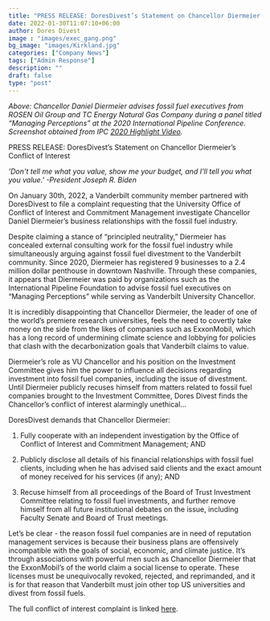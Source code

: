 ```yaml
---
title: "PRESS RELEASE: DoresDivest’s Statement on Chancellor Diermeier’s Conflict of Interest"
date: 2022-01-30T11:07:10+06:00
author: Dores Divest 
image : "images/exec_gang.png"
bg_image: "images/Kirkland.jpg"
categories: ["Company News"]
tags: ["Admin Response"]
description: ""
draft: false
type: "post"
---
```


<i>Above: Chancellor Daniel Diermeier advises fossil fuel executives from ROSEN Oil Group and TC Energy Natural Gas Company during a panel titled “Managing Perceptions” at the 2020 International Pipeline Conference. Screenshot obtained from IPC <a href="https://event.asme.org/IPC-2020">2020 Highlight Video</a>.</i>

PRESS RELEASE: DoresDivest’s Statement on Chancellor Diermeier’s Conflict of Interest

<i> 'Don't tell me what you value, show me your budget, and I'll tell you what you value.' -President Joseph R. Biden </i>

On January 30th, 2022, a Vanderbilt community member partnered with DoresDivest to file a complaint requesting that the University Office of Conflict of Interest and Commitment Management investigate Chancellor Daniel Diermeier’s business relationships with the fossil fuel industry. 
 
Despite claiming a stance of “principled neutrality,” Diermeier has concealed external consulting work for the fossil fuel industry while simultaneously arguing against fossil fuel divestment to the Vanderbilt community. Since 2020, Diermeier has registered 9 businesses to a 2.4 million dollar penthouse in downtown Nashville. Through these companies, it appears that Diermeier was paid by organizations such as the International Pipeline Foundation to advise fossil fuel executives on “Managing Perceptions” while serving as Vanderbilt University Chancellor. 
 
It is incredibly disappointing that Chancellor Diermeier, the leader of one of the world’s premiere research universities, feels the need to covertly take money on the side from the likes of companies such as ExxonMobil, which has a long record of undermining climate science and lobbying for policies that clash with the decarbonization goals that Vanderbilt claims to value. 
 
Diermeier’s role as VU Chancellor and his position on the Investment Committee gives him the power to influence all decisions regarding investment into fossil fuel companies, including the issue of divestment. Until Diermeier publicly recuses himself from matters related to fossil fuel companies brought to the Investment Committee, Dores Divest finds the Chancellor’s conflict of interest alarmingly unethical…
 
DoresDivest demands that Chancellor Diermeier:
 
1. Fully cooperate with an independent investigation by the Office of Conflict of Interest and Commitment Management; AND
 
2. Publicly disclose all details of his financial relationships with fossil fuel clients, including when he has advised said clients and the exact amount of money received for his services (if any); AND
 
3. Recuse himself from all proceedings of the Board of Trust Investment Committee relating to fossil fuel investments, and further remove himself from all future institutional debates on the issue, including Faculty Senate and Board of Trust meetings.
 
Let’s be clear - the reason fossil fuel companies are in need of reputation management services is because their business plans are offensively incompatible with the goals of social, economic, and climate justice. It’s through associations with powerful men such as Chancellor Diermeier that the ExxonMobil’s of the world claim a social license to operate. These licenses must be unequivocally revoked, rejected, and reprimanded, and it is for that reason that Vanderbilt must join other top US universities and divest from fossil fuels.
 
The full conflict of interest complaint is linked <a href="https://drive.google.com/file/d/1qlwV9l5VGHOTemC3X5m0By9FDmtylcC0/view?usp=sharing"> here</a>.

